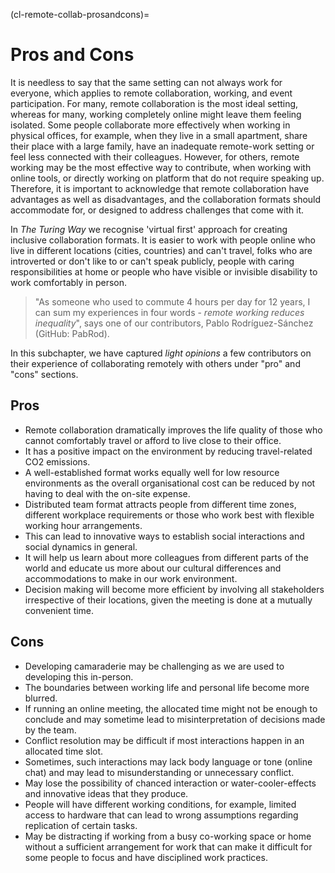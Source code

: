 (cl-remote-collab-prosandcons)=
# Pros and Cons

It is needless to say that the same setting can not always work for everyone, which applies to remote collaboration, working, and event participation.
For many, remote collaboration is the most ideal setting, whereas for many, working completely online might leave them feeling isolated.
Some people collaborate more effectively when working in physical offices, for example, when they live in a small apartment, share their place with a large family, have an inadequate remote-work setting or feel less connected with their colleagues.
However, for others, remote working may be the most effective way to contribute, when working with online tools, or directly working on platform that do not require speaking up.
Therefore, it is important to acknowledge that remote collaboration have advantages as well as disadvantages, and the collaboration formats should accommodate for, or designed to address challenges that come with it.

In *The Turing Way* we recognise 'virtual first' approach for creating inclusive collaboration formats.
It is easier to work with people online who live in different locations (cities, countries) and can't travel, folks who are introverted or don't like to or can't speak publicly, people with caring responsibilities at home or people who have visible or invisible disability to work comfortably in person.

> "As someone who used to commute 4 hours per day for 12 years, I can sum my experiences in four words - *remote working reduces inequality*", says one of our contributors, Pablo Rodríguez-Sánchez (GitHub: PabRod).

In this subchapter, we have captured *light opinions* a few contributors on their experience of collaborating remotely with others under "pro" and "cons" sections.

## Pros

- Remote collaboration dramatically improves the life quality of those who cannot comfortably travel or afford to live close to their office.
- It has a positive impact on the environment by reducing travel-related CO2 emissions.
- A well-established format works equally well for low resource environments as the overall organisational cost can be reduced by not having to deal with the on-site expense.
- Distributed team format attracts people from different time zones, different workplace requirements or those who work best with flexible working hour arrangements.
- This can lead to innovative ways to establish social interactions and social dynamics in general.
- It will help us learn about more colleagues from different parts of the world and educate us more about our cultural differences and accommodations to make in our work environment.
- Decision making will become more efficient by involving all stakeholders irrespective of their locations, given the meeting is done at a mutually convenient time.

## Cons

- Developing camaraderie may be challenging as we are used to developing this in-person.
- The boundaries between working life and personal life become more blurred.
- If running an online meeting, the allocated time might not be enough to conclude and may sometime lead to misinterpretation of decisions made by the team.
- Conflict resolution may be difficult if most interactions happen in an allocated time slot.
- Sometimes, such interactions may lack body language or tone (online chat) and may lead to misunderstanding or unnecessary conflict.
- May lose the possibility of chanced interaction or water-cooler-effects and innovative ideas that they produce.
- People will have different working conditions, for example, limited access to hardware that can lead to wrong assumptions regarding replication of certain tasks.
- May be distracting if working from a busy co-working space or home without a sufficient arrangement for work that can make it difficult for some people to focus and have disciplined work practices.
